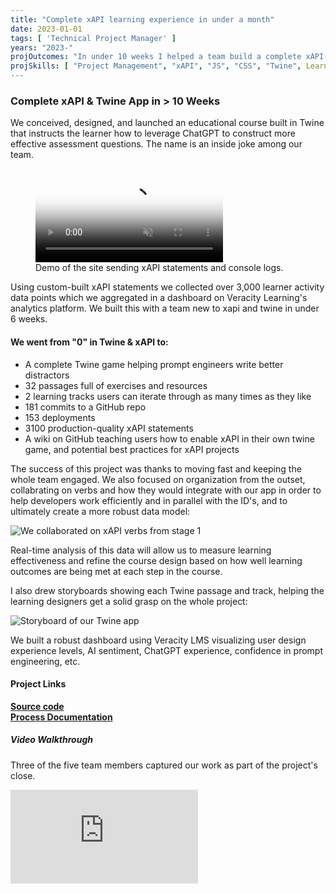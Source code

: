```yaml
---
title: "Complete xAPI learning experience in under a month"
date: 2023-01-01
tags: [ 'Technical Project Manager' ]
years: "2023-"
projOutcomes: "In under 10 weeks I helped a team build a complete xAPI-enabled learning experience, with documentation for the community."
projSkills: [ "Project Management", "xAPI", "JS", "CSS", "Twine", Learning Enablement", "Prompt Engineering" ]
---
```


### Complete xAPI & Twine App in > 10 Weeks

We conceived, designed, and launched an educational course built in Twine that instructs the learner how to leverage ChatGPT to construct more effective assessment questions. The name is an inside joke among our team. 

<figure>
<video autoplay loop muted playsinline poster="/chat-souffle-cover.jpg">
  <source src="/chat-souffle.mp4" type="video/mp4">
</video>
<figcaption>Demo of the site sending xAPI statements and console logs.</figcaption>
</figure>

Using custom-built xAPI statements we collected over 3,000 learner activity data points which we aggregated in a dashboard on Veracity Learning's analytics platform. We built this with a team new to xapi and twine in under 6 weeks. 

#### We went from "0" in Twine & xAPI to:

- A complete Twine game helping prompt engineers write better distractors
- 32 passages full of exercises and resources
- 2 learning tracks users can iterate through as many times as they like
- 181 commits to a GitHub repo
- 153 deployments
- 3100 production-quality xAPI statements 
- A wiki on GitHub teaching users how to enable xAPI in their own twine game, and potential best practices for xAPI projects

The success of this project was thanks to moving fast and keeping the whole team engaged. We also focused on organization from the outset, collabrating on verbs and how they would integrate with our app in order to help developers work efficiently and in parallel with the ID's, and to ultimately create a more robust data model:

![We collaborated on xAPI verbs from stage 1](/verbs.png)

Real-time analysis of this data will allow us to measure learning effectiveness and refine the course design based on how well learning outcomes are being met at each step in the course.

I also drew storyboards showing each Twine passage and track, helping the learning designers get a solid grasp on the whole project:

![Storyboard of our Twine app](/storyboard.jpeg)

We built a robust dashboard using Veracity LMS visualizing user design experience levels, AI sentiment, ChatGPT experience, confidence in prompt engineering, etc. 

#### Project Links

**[Source code](https://github.com/doughahn/chat-souffle)**  
**[Process Documentation](https://github.com/doughahn/chat-souffle/wiki)**

##### Video Walkthrough

Three of the five team members captured our work as part of the project's close.

<iframe class="youtube-embed" src="https://www.youtube.com/embed/m0hl_OYQwPU?controls=0" title="YouTube video player" frameborder="0" allow="accelerometer; autoplay; clipboard-write; encrypted-media; gyroscope; picture-in-picture; web-share" allowfullscreen></iframe>